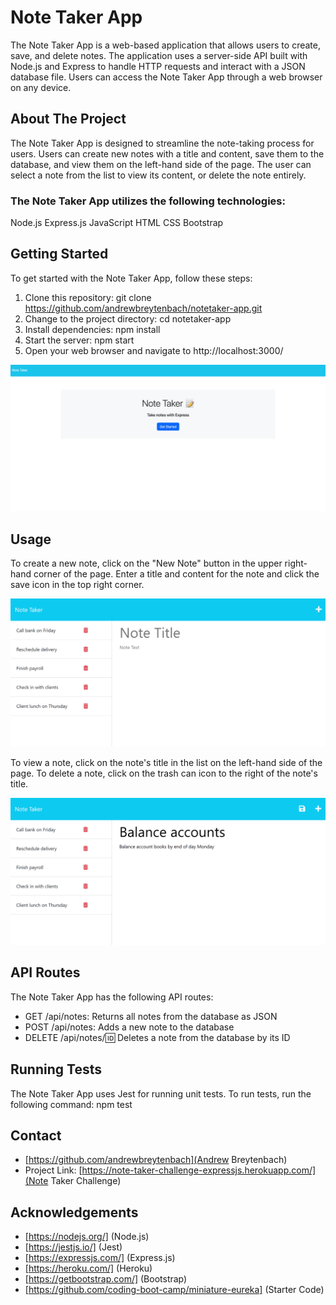 # Note Taker App

The Note Taker App is a web-based application that allows users to create, save, and delete notes. The application uses a server-side API built with Node.js and Express to handle HTTP requests and interact with a JSON database file. Users can access the Note Taker App through a web browser on any device.

## About The Project

The Note Taker App is designed to streamline the note-taking process for users. Users can create new notes with a title and content, save them to the database, and view them on the left-hand side of the page. The user can select a note from the list to view its content, or delete the note entirely. 

### The Note Taker App utilizes the following technologies:

Node.js
Express.js
JavaScript
HTML
CSS
Bootstrap

## Getting Started

To get started with the Note Taker App, follow these steps:

1. Clone this repository: git clone https://github.com/andrewbreytenbach/notetaker-app.git
2. Change to the project directory: cd notetaker-app
3. Install dependencies: npm install
4. Start the server: npm start
5. Open your web browser and navigate to http://localhost:3000/

![Launch Page](/images/Screenshot%202023-04-11%20at%2015.14.20.png "Launch Page")

## Usage

To create a new note, click on the "New Note" button in the upper right-hand corner of the page. Enter a title and content for the note and click the save icon in the top right corner.

![New Note](/images/11-express-homework-demo-01.png "New Note")

To view a note, click on the note's title in the list on the left-hand side of the page. To delete a note, click on the trash can icon to the right of the note's title.

![View Notes](/images/11-express-homework-demo-02.png "View Notes")

## API Routes

The Note Taker App has the following API routes:

* GET /api/notes: Returns all notes from the database as JSON
* POST /api/notes: Adds a new note to the database
* DELETE /api/notes/:id: Deletes a note from the database by its ID

## Running Tests

The Note Taker App uses Jest for running unit tests. To run tests, run the following command: npm test

## Contact
* [https://github.com/andrewbreytenbach](Andrew Breytenbach)
* Project Link: [https://note-taker-challenge-expressjs.herokuapp.com/](Note Taker Challenge)

## Acknowledgements
* [https://nodejs.org/] (Node.js)
* [https://jestjs.io/] (Jest)
* [https://expressjs.com/] (Express.js)
* [https://heroku.com/] (Heroku)
* [https://getbootstrap.com/] (Bootstrap)
* [https://github.com/coding-boot-camp/miniature-eureka] (Starter Code)




